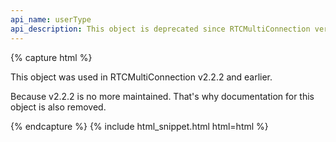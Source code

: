 ```yaml
---
api_name: userType
api_description: This object is deprecated since RTCMultiConnection version 3
---
```


{% capture html %}

<section>
    <p>This object was used in RTCMultiConnection v2.2.2 and earlier.</p>
    <p>Because v2.2.2 is no more maintained. That's why documentation for this object is also removed.</p>
</section>

{% endcapture %}
{% include html_snippet.html html=html %}
